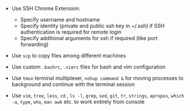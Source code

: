 * Use SSH Chrome Extension:
  - Specify username and hostname
  - Specify identity (private and public ssh key in ~/.ssh) if SSH authentication is required for remote login
  - Specify additional arguments for ssh if required (like port forwarding)

* Use `scp` to copy files among different machines

* Use custom `.bashrc`, `.vimrc` files for bash and vim configuration

* Use `tmux` terminal multiplexer, `nohup command &` for moving processes to background and continue with the terminal session

* Use `vim`, `tree`, `less`, `cd` <tab>, `ls -l`, `grep`, `sed`, `git`, `tr`, `strings`, `apropos`, `which -a`, `type`, `who`, `man awk` etc. to work entirely from console
